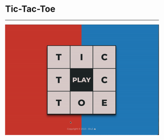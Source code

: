 # Tic-Tac-Toe

----------------------------------------------------------

<img src="./assets/Tic-Tac-Toe.gif" style="margin:0px auto">

